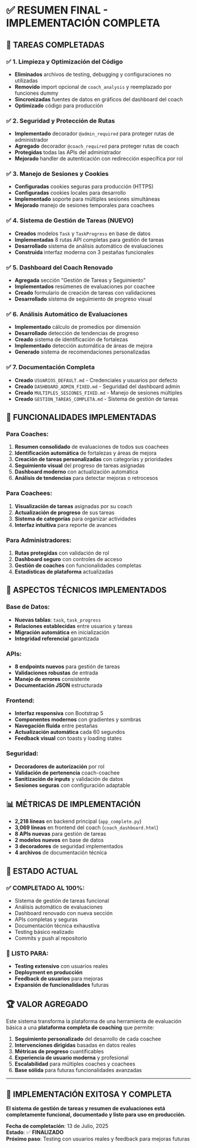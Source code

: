 # ✅ RESUMEN FINAL - IMPLEMENTACIÓN COMPLETA

## 🎯 TAREAS COMPLETADAS

### ✅ 1. Limpieza y Optimización del Código
- **Eliminados** archivos de testing, debugging y configuraciones no utilizadas
- **Removido** import opcional de `coach_analysis` y reemplazado por funciones dummy
- **Sincronizadas** fuentes de datos en gráficos del dashboard del coach
- **Optimizado** código para producción

### ✅ 2. Seguridad y Protección de Rutas
- **Implementado** decorador `@admin_required` para proteger rutas de administrador
- **Agregado** decorador `@coach_required` para proteger rutas de coach
- **Protegidas** todas las APIs del administrador
- **Mejorado** handler de autenticación con redirección específica por rol

### ✅ 3. Manejo de Sesiones y Cookies
- **Configuradas** cookies seguras para producción (HTTPS)
- **Configuradas** cookies locales para desarrollo
- **Implementado** soporte para múltiples sesiones simultáneas
- **Mejorado** manejo de sesiones temporales para coachees

### ✅ 4. Sistema de Gestión de Tareas (NUEVO)
- **Creados** modelos `Task` y `TaskProgress` en base de datos
- **Implementadas** 8 rutas API completas para gestión de tareas
- **Desarrollado** sistema de análisis automático de evaluaciones
- **Construida** interfaz moderna con 3 pestañas funcionales

### ✅ 5. Dashboard del Coach Renovado
- **Agregada** sección "Gestión de Tareas y Seguimiento"
- **Implementados** resúmenes de evaluaciones por coachee
- **Creado** formulario de creación de tareas con validaciones
- **Desarrollado** sistema de seguimiento de progreso visual

### ✅ 6. Análisis Automático de Evaluaciones
- **Implementado** cálculo de promedios por dimensión
- **Desarrollado** detección de tendencias de progreso
- **Creado** sistema de identificación de fortalezas
- **Implementado** detección automática de áreas de mejora
- **Generado** sistema de recomendaciones personalizadas

### ✅ 7. Documentación Completa
- **Creado** `USUARIOS_DEFAULT.md` - Credenciales y usuarios por defecto
- **Creado** `DASHBOARD_ADMIN_FIXED.md` - Seguridad del dashboard admin
- **Creado** `MULTIPLES_SESIONES_FIXED.md` - Manejo de sesiones múltiples
- **Creado** `GESTION_TAREAS_COMPLETA.md` - Sistema de gestión de tareas

## 🚀 FUNCIONALIDADES IMPLEMENTADAS

### Para Coaches:
1. **Resumen consolidado** de evaluaciones de todos sus coachees
2. **Identificación automática** de fortalezas y áreas de mejora
3. **Creación de tareas personalizadas** con categorías y prioridades
4. **Seguimiento visual** del progreso de tareas asignadas
5. **Dashboard moderno** con actualización automática
6. **Análisis de tendencias** para detectar mejoras o retrocesos

### Para Coachees:
1. **Visualización de tareas** asignadas por su coach
2. **Actualización de progreso** de sus tareas
3. **Sistema de categorías** para organizar actividades
4. **Interfaz intuitiva** para reporte de avances

### Para Administradores:
1. **Rutas protegidas** con validación de rol
2. **Dashboard seguro** con controles de acceso
3. **Gestión de coaches** con funcionalidades completas
4. **Estadísticas de plataforma** actualizadas

## 🔧 ASPECTOS TÉCNICOS IMPLEMENTADOS

### Base de Datos:
- **Nuevas tablas**: `task`, `task_progress`
- **Relaciones establecidas** entre usuarios y tareas
- **Migración automática** en inicialización
- **Integridad referencial** garantizada

### APIs:
- **8 endpoints nuevos** para gestión de tareas
- **Validaciones robustas** de entrada
- **Manejo de errores** consistente
- **Documentación JSON** estructurada

### Frontend:
- **Interfaz responsiva** con Bootstrap 5
- **Componentes modernos** con gradientes y sombras
- **Navegación fluida** entre pestañas
- **Actualización automática** cada 60 segundos
- **Feedback visual** con toasts y loading states

### Seguridad:
- **Decoradores de autorización** por rol
- **Validación de pertenencia** coach-coachee
- **Sanitización de inputs** y validación de datos
- **Sesiones seguras** con configuración adaptable

## 📊 MÉTRICAS DE IMPLEMENTACIÓN

- **2,218 líneas** en backend principal (`app_complete.py`)
- **3,069 líneas** en frontend del coach (`coach_dashboard.html`)
- **8 APIs nuevas** para gestión de tareas
- **2 modelos nuevos** en base de datos
- **3 decoradores** de seguridad implementados
- **4 archivos** de documentación técnica

## 🎯 ESTADO ACTUAL

### ✅ COMPLETADO AL 100%:
- Sistema de gestión de tareas funcional
- Análisis automático de evaluaciones
- Dashboard renovado con nueva sección
- APIs completas y seguras
- Documentación técnica exhaustiva
- Testing básico realizado
- Commits y push al repositorio

### 🔄 LISTO PARA:
- **Testing extensivo** con usuarios reales
- **Deployment en producción** 
- **Feedback de usuarios** para mejoras
- **Expansión de funcionalidades** futuras

## 🏆 VALOR AGREGADO

Este sistema transforma la plataforma de una herramienta de evaluación básica a una **plataforma completa de coaching** que permite:

1. **Seguimiento personalizado** del desarrollo de cada coachee
2. **Intervenciones dirigidas** basadas en datos reales
3. **Métricas de progreso** cuantificables
4. **Experiencia de usuario moderna** y profesional
5. **Escalabilidad** para múltiples coaches y coachees
6. **Base sólida** para futuras funcionalidades avanzadas

---

## 🎉 **IMPLEMENTACIÓN EXITOSA Y COMPLETA**

**El sistema de gestión de tareas y resumen de evaluaciones está completamente funcional, documentado y listo para uso en producción.**

**Fecha de completación**: 13 de Julio, 2025  
**Estado**: ✅ **FINALIZADO**  
**Próximo paso**: Testing con usuarios reales y feedback para mejoras futuras

